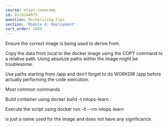 ```yaml
---
course: mlops-zoomcamp
id: 81c82a4875
question: Dockerizing tips
section: 'Module 4: Deployment'
sort_order: 1680
---
```


Ensure the correct image is being used to derive from.

Copy the data from local to the docker image using the COPY command to a relative path. Using absolute paths within the image might be troublesome.

Use paths starting from /app and don’t forget to do WORKDIR /app before actually performing the code execution.

Most common commands

Build container using docker build -t mlops-learn .

Execute the script using docker run -it --rm mlops-learn

<mlops-learn> is just a name used for the image and does not have any significance.

